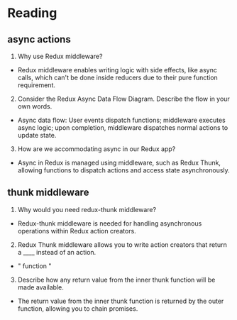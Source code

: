 # Reading
## async actions

1. Why use Redux middleware?
  - Redux middleware enables writing logic with side effects, like async calls, which can't be done inside reducers due to their pure function requirement.

2. Consider the Redux Async Data Flow Diagram. Describe the flow in your own words.
  - Async data flow: User events dispatch functions; middleware executes async logic; upon completion, middleware dispatches normal actions to update state.

3. How are we accommodating async in our Redux app?
  - Async in Redux is managed using middleware, such as Redux Thunk, allowing functions to dispatch actions and access state asynchronously.

## thunk middleware

1. Why would you need redux-thunk middleware?
  - Redux-thunk middleware is needed for handling asynchronous operations within Redux action creators.

2. Redux Thunk middleware allows you to write action creators that return a ____ instead of an action.
 - " function "

3. Describe how any return value from the inner thunk function will be made available.
 - The return value from the inner thunk function is returned by the outer function, allowing you to chain promises.